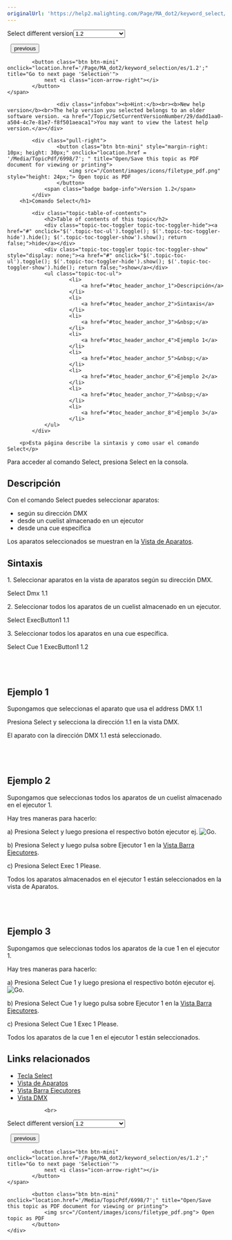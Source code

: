 ```yaml
---
originalUrl: 'https://help2.malighting.com/Page/MA_dot2/keyword_select/es/1.2'
---
```


<div class="topic-navigation">

<div class="pull-right">
	<span class="pull-left">


<div class="pull-left">
<form action="/Topic/SetCurrentVersionNumber" class="form-inline" id="frmTagSelector" method="post">	<span class="form-mini">
		<div class="input-prepend"><span class="add-on">Select different version</span><select autocomplete="off" id="versionNumberId" name="versionNumberId" onchange="$(this).closest('#frmTagSelector').submit();" style="width: 120px;"><option value="">- latest -</option>
<option value="3">1.1</option>
<option selected="selected" value="7">1.2</option>
<option value="12">1.3</option>
<option value="16">1.5</option>
<option value="29">1.9</option>
</select></div>
		<input data-val="true" data-val-number="The field Int32 must be a number." data-val-required="The Int32 field is required." id="ProductId" name="ProductId" type="hidden" value="7">
		<input id="CurrentGuid" name="CurrentGuid" type="hidden" value="dadd1aa0-a504-4c7e-81e7-f8f501aeaca1">
	</span>
</form></div>&nbsp;	</span>
	<span class="pull-right" style="white-space: nowrap;">
			<button class="btn btn-mini" onclick="location.href='/Page/MA_dot2/keyword_replace/es/1.2'; " title="Go to previous page 'Replace'">
				<i class="icon-arrow-left"></i> previous
			</button>

			<button class="btn btn-mini" onclick="location.href='/Page/MA_dot2/keyword_selection/es/1.2';" title="Go to next page 'Selection'">
				next <i class="icon-arrow-right"></i> 
			</button>
	</span>
</div>
<div class="clear-fix" style="margin-bottom: 10px"></div>
</div>

					<div class="infobox"><b>Hint:</b><br><b>New help version</b><br>The help version you selected belongs to an older software version. <a href="/Topic/SetCurrentVersionNumber/29/dadd1aa0-a504-4c7e-81e7-f8f501aeaca1">You may want to view the latest help version.</a></div>

			<div class="pull-right">
					<button class="btn btn-mini" style="margin-right: 10px; height: 30px;" onclick="location.href = '/Media/TopicPdf/6998/7'; " title="Open/Save this topic as PDF document for viewing or printing">
						<img src="/Content/images/icons/filetype_pdf.png" style="height: 24px;"> Open topic as PDF
					</button>
				<span class="badge badge-info">Version 1.2</span>
			</div>
		<h1>Comando Select</h1>

			<div class="topic-table-of-contents">
				<h2>Table of contents of this topic</h2>
				<div class="topic-toc-toggler topic-toc-toggler-hide"><a href="#" onclick="$('.topic-toc-ul').toggle(); $('.topic-toc-toggler-hide').hide(); $('.topic-toc-toggler-show').show(); return false;">hide</a></div>
				<div class="topic-toc-toggler topic-toc-toggler-show" style="display: none;"><a href="#" onclick="$('.topic-toc-ul').toggle(); $('.topic-toc-toggler-hide').show(); $('.topic-toc-toggler-show').hide(); return false;">show</a></div>
				<ul class="topic-toc-ul">
						<li>
							<a href="#toc_header_anchor_1">Descripción</a>
						</li>
						<li>
							<a href="#toc_header_anchor_2">Sintaxis</a>
						</li>
						<li>
							<a href="#toc_header_anchor_3">&nbsp;</a>
						</li>
						<li>
							<a href="#toc_header_anchor_4">Ejemplo 1</a>
						</li>
						<li>
							<a href="#toc_header_anchor_5">&nbsp;</a>
						</li>
						<li>
							<a href="#toc_header_anchor_6">Ejemplo 2</a>
						</li>
						<li>
							<a href="#toc_header_anchor_7">&nbsp;</a>
						</li>
						<li>
							<a href="#toc_header_anchor_8">Ejemplo 3</a>
						</li>
				</ul>
			</div>

		<p>Esta página describe la sintaxis y como usar el comando Select</p>

<p>Para acceder al comando Select, presiona&nbsp;<span class="hardkey">Select</span>&nbsp;en la consola.</p>

<a name="toc_header_anchor_1" id="toc_header_anchor_1" class="topic-toc-item"></a><h2>Descripción</h2>

<p>Con el comando Select puedes&nbsp;seleccionar aparatos:</p>

<ul>
	<li>según su dirección&nbsp;DMX</li>
	<li>desde un cuelist&nbsp;almacenado en un ejecutor</li>
	<li>desde una cue específica</li>
</ul>

<p>Los&nbsp;aparatos seleccionados se muestran en la&nbsp;<a href="/Topic/989f0b88-de3d-4818-8c0b-a69fa90b2106">Vista de Aparatos</a>.</p>

<a name="toc_header_anchor_2" id="toc_header_anchor_2" class="topic-toc-item"></a><h2>Sintaxis</h2>

<p>1. Seleccionar aparatos en la vista de aparatos según su dirección&nbsp;DMX.</p>

<div class="cl_input">Select Dmx 1.1</div>

<p>2. Seleccionar todos los aparatos de un cuelist&nbsp;almacenado en un ejecutor.</p>

<div class="cl_input">Select ExecButton1 1.1</div>

<p>3. Seleccionar todos los aparatos en una cue específica.</p>

<div class="cl_input">Select Cue 1 ExecButton1 1.2</div>

<a name="toc_header_anchor_3" id="toc_header_anchor_3" class="topic-toc-item"></a><h2>&nbsp;</h2>

<a name="toc_header_anchor_4" id="toc_header_anchor_4" class="topic-toc-item"></a><h2>Ejemplo 1</h2>

<p>Supongamos que seleccionas el aparato que usa el&nbsp;address DMX&nbsp;1.1</p>

<p>Presiona&nbsp;<span class="hardkey">Select</span>&nbsp;y selecciona la dirección <span class="softkey">1.1</span>&nbsp;en la vista DMX.</p>

<p>El aparato con la dirección DMX 1.1 está seleccionado.</p>

<a name="toc_header_anchor_5" id="toc_header_anchor_5" class="topic-toc-item"></a><h2>&nbsp;</h2>

<a name="toc_header_anchor_6" id="toc_header_anchor_6" class="topic-toc-item"></a><h2>Ejemplo 2</h2>

<p>Supongamos que seleccionas todos los aparatos de un cuelist&nbsp;almacenado en el ejecutor 1.</p>

<p>Hay tres maneras para hacerlo:</p>

<p>a) Presiona&nbsp;<span class="hardkey">Select</span>&nbsp;y luego presiona el respectivo botón ejecutor&nbsp;ej. <span class="hardkey"><img alt="Go" src="/Media/Mlg/go_1.png"></span>.</p>

<p>b) Presiona&nbsp;<span class="hardkey">Select</span>&nbsp;y luego pulsa sobre&nbsp;<span class="softkey">Ejecutor&nbsp;1</span>&nbsp;en la&nbsp;<a href="/Topic/d8ca000e-cf13-448d-ac3e-129272e731d8">Vista Barra Ejecutores</a>.</p>

<p>c) Presiona&nbsp;<span class="hardkey">Select</span> <span class="hardkey">Exec</span> <span class="hardkey">1</span> <span class="hardkey">Please</span>.</p>

<p>Todos los aparatos almacenados en el ejecutor 1 están seleccionados en la vista de Aparatos.</p>

<a name="toc_header_anchor_7" id="toc_header_anchor_7" class="topic-toc-item"></a><h2>&nbsp;</h2>

<a name="toc_header_anchor_8" id="toc_header_anchor_8" class="topic-toc-item"></a><h2>Ejemplo 3</h2>

<p>Supongamos que seleccionas todos los aparatos de la cue 1 en el ejecutor 1.</p>

<p>Hay tres maneras para hacerlo:</p>

<p>a) Presiona&nbsp;<span class="hardkey">Select</span> <span class="hardkey">Cue</span> <span class="hardkey">1</span> y luego presiona el respectivo botón ejecutor&nbsp;ej. <span class="hardkey"><img alt="Go" src="/Media/Mlg/go_1.png"></span>.</p>

<p>b) Presiona&nbsp;<span class="hardkey">Select</span> <span class="hardkey">Cue</span> <span class="hardkey">1</span>&nbsp;y luego pulsa sobre&nbsp;<span class="softkey">Ejecutor&nbsp;1</span>&nbsp;en la&nbsp;<a href="/Topic/d8ca000e-cf13-448d-ac3e-129272e731d8">Vista Barra Ejecutores</a>.</p>

<p>c) Presiona&nbsp;<span class="hardkey">Select</span> <span class="hardkey">Cue</span> <span class="hardkey">1</span> <span class="hardkey">Exec</span> <span class="hardkey">1</span> <span class="hardkey">Please</span>.</p>

<p>Todos los aparatos de la cue 1 en el ejecutor 1 están seleccionados.</p>

<a name="toc_header_anchor_9" id="toc_header_anchor_9" class="topic-toc-item"></a><h2>Links relacionados</h2>

<ul>
	<li><a href="/Topic/7a9a5314-9d16-47f5-8726-ebfecf3822d3">Tecla Select</a></li>
	<li><a href="/Topic/989f0b88-de3d-4818-8c0b-a69fa90b2106">Vista de Aparatos</a></li>
	<li><a href="/Topic/af87cdc8-b54b-41ee-b614-26065230c7ec">Vista Barra Ejecutores</a></li>
	<li><a href="/Topic/2f939332-43b1-44f0-9a0e-3121d5083e70">Vista&nbsp;DMX</a></li>
</ul>


				<br>
<div class="topic-navigation">

<div class="pull-right">
	<span class="pull-left">


<div class="pull-left">
<form action="/Topic/SetCurrentVersionNumber" class="form-inline" id="frmTagSelector" method="post">	<span class="form-mini">
		<div class="input-prepend"><span class="add-on">Select different version</span><select autocomplete="off" id="versionNumberId" name="versionNumberId" onchange="$(this).closest('#frmTagSelector').submit();" style="width: 120px;"><option value="">- latest -</option>
<option value="3">1.1</option>
<option selected="selected" value="7">1.2</option>
<option value="12">1.3</option>
<option value="16">1.5</option>
<option value="29">1.9</option>
</select></div>
		<input data-val="true" data-val-number="The field Int32 must be a number." data-val-required="The Int32 field is required." id="ProductId" name="ProductId" type="hidden" value="7">
		<input id="CurrentGuid" name="CurrentGuid" type="hidden" value="dadd1aa0-a504-4c7e-81e7-f8f501aeaca1">
	</span>
</form></div>&nbsp;	</span>
	<span class="pull-right" style="white-space: nowrap;">
			<button class="btn btn-mini" onclick="location.href='/Page/MA_dot2/keyword_replace/es/1.2'; " title="Go to previous page 'Replace'">
				<i class="icon-arrow-left"></i> previous
			</button>

			<button class="btn btn-mini" onclick="location.href='/Page/MA_dot2/keyword_selection/es/1.2';" title="Go to next page 'Selection'">
				next <i class="icon-arrow-right"></i> 
			</button>
	</span>
</div>
	<div class="clear-fix"></div>
	<div class="pull-right">
	
			<button class="btn btn-mini" onclick="location.href='/Media/TopicPdf/6998/7';" title="Open/Save this topic as PDF document for viewing or printing">
				<img src="/Content/images/icons/filetype_pdf.png"> Open topic as PDF
			</button>
	</div>
<div class="clear-fix" style="margin-bottom: 10px"></div>
</div>

	
